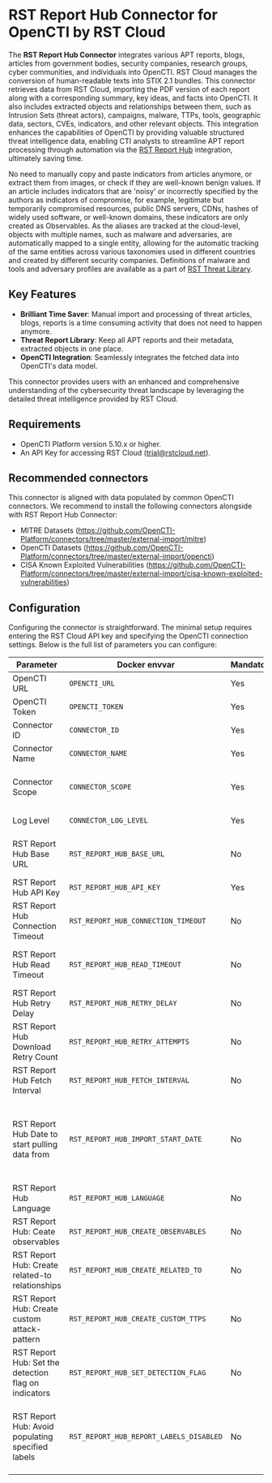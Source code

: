 # RST Report Hub Connector for OpenCTI by RST Cloud

The **RST Report Hub Connector** integrates various APT reports, blogs, articles from government bodies, security companies, research groups, cyber communities, and individuals into OpenCTI. RST Cloud manages the conversion of human-readable texts into STIX 2.1 bundles. This connector retrieves data from RST Cloud, importing the PDF version of each report along with a corresponding summary, key ideas, and facts into OpenCTI. It also includes extracted objects and relationships between them, such as Intrusion Sets (threat actors), campaigns, malware, TTPs, tools, geographic data, sectors, CVEs, indicators, and other relevant objects. This integration enhances the capabilities of OpenCTI by providing valuable structured threat intelligence data, enabling CTI analysts to streamline APT report processing through automation via the [RST Report Hub](https://www.rstcloud.com/rst-report-hub/) integration, ultimately saving time. 

No need to manually copy and paste indicators from articles anymore, or extract them from images, or check if they are well-known benign values. If an article includes indicators that are 'noisy' or incorrectly specified by the authors as indicators of compromise, for example, legitimate but temporarily compromised resources, public DNS servers, CDNs, hashes of widely used software, or well-known domains, these indicators are only created as Observables. As the aliases are tracked at the cloud-level, objects with multiple names, such as malware and adversaries, are automatically mapped to a single entity, allowing for the automatic tracking of the same entities across various taxonomies used in different countries and created by different security companies. Definitions of malware and tools and adversary profiles are available as a part of [RST Threat Library](https://www.rstcloud.com/rst-threat-library/).

## Key Features

- **Brilliant Time Saver**: Manual import and processing of threat articles, blogs, reports is a time consuming activity that does not need to happen anymore.
- **Threat Report Library**: Keep all APT reports and their metadata, extracted objects in one place. 
- **OpenCTI Integration**: Seamlessly integrates the fetched data into OpenCTI's data model.

This connector provides users with an enhanced and comprehensive understanding of the cybersecurity threat landscape by leveraging the detailed threat intelligence provided by RST Cloud.

## Requirements
- OpenCTI Platform version 5.10.x or higher.
- An API Key for accessing RST Cloud (trial@rstcloud.net).

## Recommended connectors
This connector is aligned with data populated by common OpenCTI connectors. We recommend to install the following connectors alongside with RST Report Hub Connector:
 - MITRE Datasets (https://github.com/OpenCTI-Platform/connectors/tree/master/external-import/mitre)
 - OpenCTI Datasets (https://github.com/OpenCTI-Platform/connectors/tree/master/external-import/opencti)
 - CISA Known Exploited Vulnerabilities (https://github.com/OpenCTI-Platform/connectors/tree/master/external-import/cisa-known-exploited-vulnerabilities)

## Configuration

Configuring the connector is straightforward. The minimal setup requires entering the RST Cloud API key and specifying the OpenCTI connection settings. Below is the full list of parameters you can configure:

| Parameter                                            | Docker envvar                           | Mandatory | Description                                                                                                                                                                                                                                                        |
| ---------------------------------------------------- | --------------------------------------- | --------- | ------------------------------------------------------------------------------------------------------------------------------------------------------------------------------------------------------------------------------------------------------------------ |
| OpenCTI URL                                          | `OPENCTI_URL`                           | Yes       | The URL of the OpenCTI platform.                                                                                                                                                                                                                                   |
| OpenCTI Token                                        | `OPENCTI_TOKEN`                         | Yes       | The default admin token set in the OpenCTI platform.                                                                                                                                                                                                               |
| Connector ID                                         | `CONNECTOR_ID`                          | Yes       | A unique `UUIDv4` identifier for this connector instance.                                                                                                                                                                                                          |
| Connector Name                                       | `CONNECTOR_NAME`                        | Yes       | Name of the connector. For example: `RST Report Hub`.                                                                                                                                                                                                              |
| Connector Scope                                      | `CONNECTOR_SCOPE`                       | Yes       | The scope or type of data the connector is importing, either a MIME type or Stix Object. E.g. application/json                                                                                                                                                     |
| Log Level                                            | `CONNECTOR_LOG_LEVEL`                   | Yes       | Determines the verbosity of the logs. Options are `debug`, `info`, `warn`, or `error`.                                                                                                                                                                             |
| RST Report Hub Base URL                              | `RST_REPORT_HUB_BASE_URL`               | No        | By default, use https://api.rstcloud.net/v1. In some cases, you may want to use a local API endpoint                                                                                                                                                              |
| RST Report Hub API Key                               | `RST_REPORT_HUB_API_KEY`                | Yes       | Your API Key for accessing RST Cloud.                                                                                                                                                                                                                              |
| RST Report Hub Connection Timeout                    | `RST_REPORT_HUB_CONNECTION_TIMEOUT`     | No        | Connection timeout to the API. Default (sec): `30`                                                                                                                                                                                                                 |
| RST Report Hub Read Timeout                          | `RST_REPORT_HUB_READ_TIMEOUT`           | No        | Read timeout for each feed. If the connector is unable to fetch a report in time, increase the read timeout. Default (sec): `60`                                                                                                                                   |
| RST Report Hub Retry Delay                           | `RST_REPORT_HUB_RETRY_DELAY`            | No        | Specifies how long to wait in seconds before next attempt to connect to the API. Default (sec): `30`                                                                                                                                                               |
| RST Report Hub Download Retry Count                  | `RST_REPORT_HUB_RETRY_ATTEMPTS`         | No        | Default (attempts): `5`                                                                                                                                                                                                                                            |
| RST Report Hub Fetch Interval                        | `RST_REPORT_HUB_FETCH_INTERVAL`         | No        | Default (sec): `300`                                                                                                                                                                                                                                               |
| RST Report Hub Date to start pulling data from       | `RST_REPORT_HUB_IMPORT_START_DATE`      | No        | Specify the date from which you want to retrieve the reports in the format "%Y%m%d" (for example, 20240527). Data import for each day will occur with a delay equal to the RST_REPORT_HUB_FETCH_INTERVAL. By default, this start date is calculated as 7 days ago. |
| RST Report Hub Language                              | `RST_REPORT_HUB_LANGUAGE`               | No        | Reach out to support@rstcloud.net if you want to update this parameter. Default: `eng`                                                                                                                                                                             |
| RST Report Hub: Ceate observables                    | `RST_REPORT_HUB_CREATE_OBSERVABLES`     | No        | A user can select if observables are to be created in addition to indicators. Options are `true`, `false`. Default: `false`                                                                                                                                        |
| RST Report Hub: Create related-to relationships      | `RST_REPORT_HUB_CREATE_RELATED_TO`      | No        | A user can select if `related-to` relationships are to be created or not. Options are `true`, `false`. Default: `true`                                                                                                                                             |
| RST Report Hub: Create custom attack-pattern         | `RST_REPORT_HUB_CREATE_CUSTOM_TTPS`     | No        | A user can select if `attack-pattern` objects with custom names that are still not present in the MITRE ATT&CK framework are to be created or not. Options are `true`, `false`. Default: `true`                                                                    |
| RST Report Hub: Set the detection flag on indicators | `RST_REPORT_HUB_SET_DETECTION_FLAG`     | No        | A user can select if they want the indicators from reports to be set for detection or not. Options are `true`, `false`. Default: `false`                                                                                                                           |
| RST Report Hub: Avoid populating specified labels    | `RST_REPORT_HUB_REPORT_LABELS_DISABLED` | No        | A user can select a list of labels they want the conenctor to ignore populating when creating Report objects. It does not prevent reports from being created. Options: a comma-separated list of labels. Default: not specified                                    |